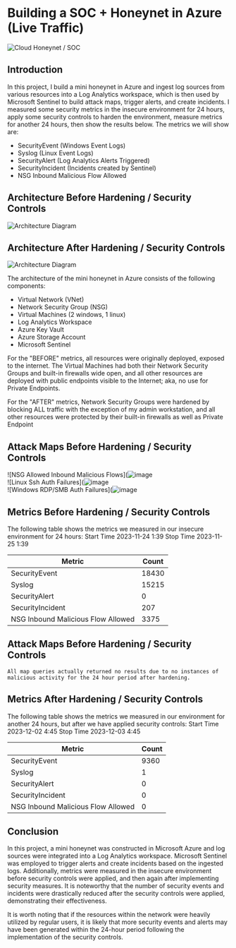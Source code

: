 # Building a SOC + Honeynet in Azure (Live Traffic)
![Cloud Honeynet / SOC](https://i.imgur.com/ZWxe03e.jpg)

## Introduction

In this project, I build a mini honeynet in Azure and ingest log sources from various resources into a Log Analytics workspace, which is then used by Microsoft Sentinel to build attack maps, trigger alerts, and create incidents. I measured some security metrics in the insecure environment for 24 hours, apply some security controls to harden the environment, measure metrics for another 24 hours, then show the results below. The metrics we will show are:

- SecurityEvent (Windows Event Logs)
- Syslog (Linux Event Logs)
- SecurityAlert (Log Analytics Alerts Triggered)
- SecurityIncident (Incidents created by Sentinel)
- NSG Inbound Malicious Flow Allowed

## Architecture Before Hardening / Security Controls
![Architecture Diagram](https://i.imgur.com/aBDwnKb.jpg)

## Architecture After Hardening / Security Controls
![Architecture Diagram](https://i.imgur.com/YQNa9Pp.jpg)

The architecture of the mini honeynet in Azure consists of the following components:

- Virtual Network (VNet)
- Network Security Group (NSG)
- Virtual Machines (2 windows, 1 linux)
- Log Analytics Workspace
- Azure Key Vault
- Azure Storage Account
- Microsoft Sentinel

For the "BEFORE" metrics, all resources were originally deployed, exposed to the internet. The Virtual Machines had both their Network Security Groups and built-in firewalls wide open, and all other resources are deployed with public endpoints visible to the Internet; aka, no use for Private Endpoints.

For the "AFTER" metrics, Network Security Groups were hardened by blocking ALL traffic with the exception of my admin workstation, and all other resources were protected by their built-in firewalls as well as Private Endpoint

## Attack Maps Before Hardening / Security Controls
![NSG Allowed Inbound Malicious Flows](![image](https://github.com/Mikelmizzy/Azure-SOC/assets/153347886/facbc0f6-9164-4355-92a0-14b1b62b0a11)<br>
![Linux Ssh Auth Failures](![image](https://github.com/Mikelmizzy/Azure-SOC/assets/153347886/4a758919-3f48-402c-afea-9ee34fddee57)<br>
![Windows RDP/SMB Auth Failures](![image](https://github.com/Mikelmizzy/Azure-SOC/assets/153347886/f9ffa575-ff1e-47cf-8f4c-7a73d2c56343)<br>

## Metrics Before Hardening / Security Controls

The following table shows the metrics we measured in our insecure environment for 24 hours:
Start Time  2023-11-24 1:39
Stop Time 2023-11-25 1:39

| Metric                   | Count
| ------------------------ | -----
| SecurityEvent            | 18430
| Syslog                   |  15215
| SecurityAlert            | 0
| SecurityIncident         | 207
| NSG Inbound Malicious Flow Allowed  | 3375

## Attack Maps Before Hardening / Security Controls

```All map queries actually returned no results due to no instances of malicious activity for the 24 hour period after hardening.```

## Metrics After Hardening / Security Controls

The following table shows the metrics we measured in our environment for another 24 hours, but after we have applied security controls:
Start Time 2023-12-02 4:45
Stop Time	2023-12-03 4:45

| Metric                   | Count
| ------------------------ | -----
| SecurityEvent            | 9360
| Syslog                   | 1
| SecurityAlert            | 0
| SecurityIncident         | 0
| NSG Inbound Malicious Flow Allowed | 0

## Conclusion

In this project, a mini honeynet was constructed in Microsoft Azure and log sources were integrated into a Log Analytics workspace. Microsoft Sentinel was employed to trigger alerts and create incidents based on the ingested logs. Additionally, metrics were measured in the insecure environment before security controls were applied, and then again after implementing security measures. It is noteworthy that the number of security events and incidents were drastically reduced after the security controls were applied, demonstrating their effectiveness.

It is worth noting that if the resources within the network were heavily utilized by regular users, it is likely that more security events and alerts may have been generated within the 24-hour period following the implementation of the security controls.
